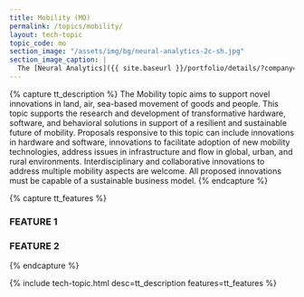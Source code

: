 ```yaml
---
title: Mobility (MO)
permalink: /topics/mobility/
layout: tech-topic
topic_code: mo
section_image: "/assets/img/bg/neural-analytics-2c-sh.jpg"
section_image_caption: |
  The [Neural Analytics]({{ site.baseurl }}/portfolio/details/?company=neural-analytics#neural-analytics) Lucid™ M1 transcranial Doppler Ultrasound System is indicated as an adjunct to the standard clinical practices for measuring and displaying cerebral blood flow velocity within the major conducting arteries and veins of the head and neck. Additionally, the Lucid™ M1 System measures the occurrence of transient emboli signals within the blood stream.
---
```

{% capture tt_description %}
The Mobility topic aims to support novel innovations in land, air, sea-based movement of goods and people. This topic supports the research and development of transformative hardware, software, and behavioral solutions in support of a resilient and sustainable future of mobility. Proposals responsive to this topic can include innovations in hardware and software, innovations to facilitate adoption of new mobility technologies, address issues in infrastructure and flow in global, urban, and rural environments. Interdisciplinary and collaborative innovations to address multiple mobility aspects are welcome. All proposed innovations must be capable of a sustainable business model.
{% endcapture %}

{% capture tt_features %}
<div class="usa-section usa-content usa-grid">
  <h3>FEATURE 1</h3>
</div>

<div class="background-light-blue">
  <div class="usa-section usa-content usa-grid">
    <h3>FEATURE 2</h3>
  </div>
</div>
{% endcapture %}

{% include tech-topic.html desc=tt_description features=tt_features %}
